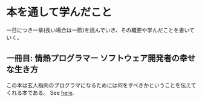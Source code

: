 # 本を通して学んだこと

一日につき一章(長い場合は一節)を読んでいき、その概要や学んだことを書いていく。

## 一冊目: 情熱プログラマー ソフトウェア開発者の幸せな生き方

この本は玄人指向のプログラマになるためには何をすべきかということを伝えてくれる本である。
See [here](./passionate_programmer.md).

